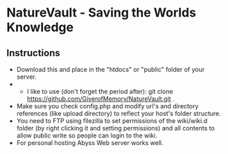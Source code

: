 # NatureVault - Saving the Worlds Knowledge

## Instructions

* Download this and place in the "htdocs" or "public" folder of your server.
* * I like to use (don't forget the period after): git clone https://github.com/GiverofMemory/NatureVault.git .
* Make sure you check config.php and modify url's and directory references (like upload directory) to reflect your host's folder structure.
* You need to FTP using filezilla to set permissions of the wiki/wiki.d folder (by right clicking it and setting permissions) and all contents to allow public write so people can login to the wiki.
* For personal hosting Abyss Web server works well.
